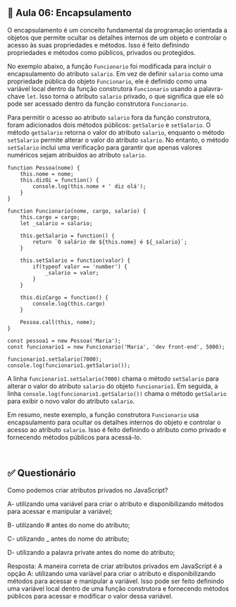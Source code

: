 ## 📝 Aula 06: Encapsulamento
O encapsulamento é um conceito fundamental da programação orientada a objetos que permite ocultar os detalhes internos de um objeto e controlar o acesso às suas propriedades e métodos. Isso é feito definindo propriedades e métodos como públicos, privados ou protegidos.

No exemplo abaixo, a função ``Funcionario`` foi modificada para incluir o encapsulamento do atributo ``salario``. Em vez de definir ``salario`` como uma propriedade pública do objeto ``Funcionario``, ele é definido como uma variável local dentro da função construtora ``Funcionario`` usando a palavra-chave ``let``. Isso torna o atributo ``salario`` privado, o que significa que ele só pode ser acessado dentro da função construtora ``Funcionario``.

Para permitir o acesso ao atributo ``salario`` fora da função construtora, foram adicionados dois métodos públicos: ``getSalario`` e ``setSalario``. O método ``getSalario`` retorna o valor do atributo ``salario``, enquanto o método ``setSalario`` permite alterar o valor do atributo ``salario``. No entanto, o método ``setSalario`` inclui uma verificação para garantir que apenas valores numéricos sejam atribuídos ao atributo ``salario``.

```
function Pessoa(nome) {
    this.nome = nome;
    this.dizOi = function() {
        console.log(this.nome + ' diz olá');
    }
}

function Funcionario(nome, cargo, salario) {
    this.cargo = cargo;
    let _salario = salario;

    this.getSalario = function() {
        return `O salário de ${this.nome} é ${_salario}`;
    }

    this.setSalario = function(valor) {
        if(typeof valor == 'number') {
            _salario = valor;
        }
    }

    this.dizCargo = function() {
        console.log(this.cargo)
    }

    Pessoa.call(this, nome);
}

const pessoa1 = new Pessoa('Maria');
const funcionario1 = new Funcionario('Maria', 'dev front-end', 5000);

funcionario1.setSalario(7000);
console.log(funcionario1.getSalario());
```

A linha ``funcionario1.setSalario(7000)`` chama o método ``setSalario`` para alterar o valor do atributo ``salario`` do objeto ``funcionario1``. Em seguida, a linha ``console.log(funcionario1.getSalario())`` chama o método ``getSalario`` para exibir o novo valor do atributo ``salario``.

Em resumo, neste exemplo, a função construtora ``Funcionario`` usa encapsulamento para ocultar os detalhes internos do objeto e controlar o acesso ao atributo ``salario``. Isso é feito definindo o atributo como privado e fornecendo métodos públicos para acessá-lo.

<br>

## ✅ Questionário
Como podemos criar atributos privados no JavaScript?

A- utilizando uma variável para criar o atributo e disponibilizando métodos para acessar e manipular a variável;

B- utilizando # antes do nome do atributo;

C- utilizando _ antes do nome do atributo;

D- utilizando a palavra private antes do nome do atributo;

Resposta: A maneira correta de criar atributos privados em JavaScript é a opção A: utilizando uma variável para criar o atributo e disponibilizando métodos para acessar e manipular a variável. Isso pode ser feito definindo uma variável local dentro de uma função construtora e fornecendo métodos públicos para acessar e modificar o valor dessa variável.